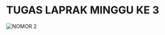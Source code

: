 # TUGAS LAPRAK MINGGU KE 3

![NOMOR 2](https://github.com/viar15/LAPRAK_3/blob/main/TUGAS%202%20-4/Screenshot%20(83).png)
